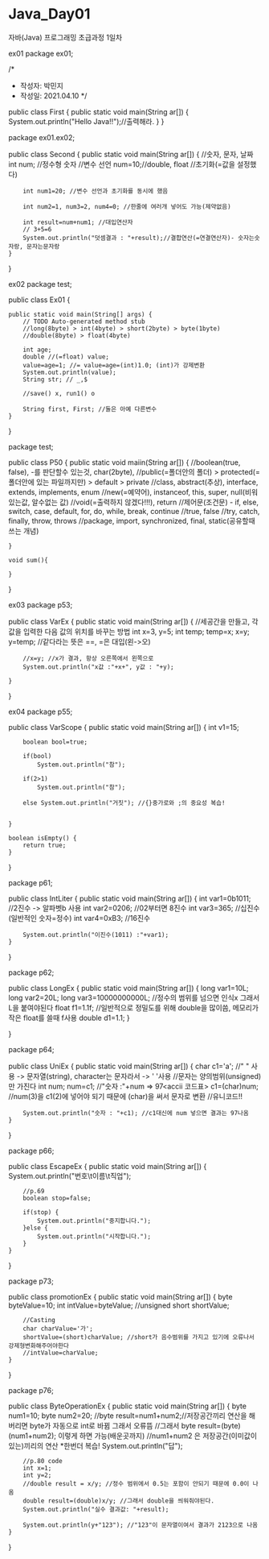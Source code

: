# Java_Day01
자바(Java) 프로그래밍 초급과정 1일차

ex01
package ex01;

/*
 * 작성자: 박민지
 * 작성일: 2021.04.10
 */


public class First {
	public static void main(String ar[]) {
		System.out.println("Hello Java!!");//출력해라.
	}
}

package ex01.ex02;

public class Second {
	public static void main(String ar[]) {
		//숫자, 문자, 날짜
		int num; //정수형 숫자 //변수 선언
		num=10;//double, float //초기화(=값을 설정했다)
		
		int num1=20; //변수 선언과 초기화를 동시에 했음
		
		int num2=1, num3=2, num4=0; //한줄에 여러개 넣어도 가능(제약없음)
		
		int result=num+num1; //대입연산자
		// 3+5=6
		System.out.println("덧셈결과 : "+result);//결합연산(=연결연산자)- 숫자는숫자랑, 문자는문자랑
	}
}

ex02
package test;

public class Ex01 {

	public static void main(String[] args) {
		// TODO Auto-generated method stub
		//long(8byte) > int(4byte) > short(2byte) > byte(1byte)
		//double(8byte) > float(4byte)

		int age;
		double //(=float) value;
		value=age=1; //= value=age=(int)1.0; (int)가 강제변환
		System.out.println(value);
		String str; // _,$
		
		//save() x, run1() o
		
		String first, First; //둘은 아예 다른변수
	}

}

package test;

public class P50 {
	public static void maiin(String ar[]) {
		//boolean(true, false), -를 판단할수 있는것, char(2byte), 
		//public(=폴더안의 폴더) > protected(=폴더안에 있는 파일까지만) > default > private
		//class, abstract(추상), interface, extends,  implements, enum
		//new(=예약어), instanceof, this, super, null(비워있는값, 알수없는 값)
		//void(=출력하지 않겠다!!!), return
		//제어문(조건문) - if, else, switch, case, default, for, do, while, break, continue
		//true, false
		//try, catch, finally, throw, throws
		//package, import, synchronized, final, static(공유할때 쓰는 개념)		
		
	}

	void sum(){

	}
}

ex03
package p53;

public class VarEx {
	public static void main(String ar[]) {
		//세공간을 만들고, 각 값을 입력한 다음 값의 위치를 바꾸는 방법 
		int x=3, y=5;
		int temp;
		temp=x;
		x=y;
		y=temp; //같다라는 뜻은 ==, =은 대입(왼->오)
		
		
		//x=y; //x가 결과, 항상 오른쪽에서 왼쪽으로
		System.out.println("x값 :"+x+", y값 : "+y);
		
	}

}

ex04
package p55;

public class VarScope {
	public static void main(String ar[]) {
		int v1=15;
		
		boolean bool=true;
		
		if(bool)
			System.out.println("참");
			
		if(2>1)
			System.out.println("참");
		
		else System.out.println("거짓"); //{}중가로와 ;의 중요성 복습!
			
		
	}	
	
	boolean isEmpty() {
		return true;
	}
}

package p61;

public class IntLiter {
	public static void main(String ar[]) {
		int var1=0b1011; //2진수 -> 알파벳b 사용
		int var2=0206; //02부터면 8진수
		int var3=365; //십진수 (일반적인 숫자=정수)
		int var4=0xB3; //16진수
		
		System.out.println("이진수(1011) :"+var1);
	}
}

package p62;

public class LongEx {
	public static void main(String ar[]) {
		long var1=10L;
		long var2=20L;
		long var3=10000000000L; //정수의 범위를 넘으면 인식x 그래서 L을 붙여야된다
		float f1=1.1f; //일반적으로 정밀도를 위해 double을 많이씀, 메모리가 작은 float를 쓸때 f사용
		double d1=1.1;
	}

}

package p64;

public class UniEx {
	public static void main(String ar[]) {
		char c1='a';  //" " 사용 -> 문자열(string), character는 문자라서 -> ' '사용
		//문자는 양의범위(unsigned)만 가진다
		int num;
		num=c1; //"숫자 :"+num => 97<accii 코드표>
		c1=(char)num; //num(3)을 c1(2)에 넣어야 되기 때문에 (char)을 써서 문자로 변환
		//유니코드!!
		
		System.out.println("숫자 : "+c1); //c1대신에 num 넣으면 결과는 97나옴
	}
}


package p66;

public class EscapeEx {
	public static void main(String ar[]) {
		System.out.println("번호\t이름\t직업");
		
		//p.69
		boolean stop=false;
		
		if(stop) {
			System.out.println("중지합니다.");
		}else {
			System.out.println("시작합니다.");
		}
	}
}

package p73;

public class promotionEx {
	public static void main(String ar[]) {
		byte byteValue=10;
		int intValue=byteValue; //unsigned
		short shortValue;
		
		//Casting
		char charValue='가';
		shortValue=(short)charValue; //short가 음수범위를 가지고 있기에 오류나서 강제형변화해주어야한다
		//intValue=charValue;
	}
}

package p76;

public class ByteOperationEx {
	public static void main(String ar[]) {
		byte num1=10;
		byte num2=20;
		//byte result=num1+num2;//저장공간끼리 연산을 해버리면 byte가 자동으로 int로 바뀜 그래서 오류뜸
		//그래서 byte result=(byte)(num1+num2); 이렇게 하면 가능(배운곳까지)
		//num1+num2 은 저장공간(이미값이있는)끼리의 연산 *한번더 복습!
		System.out.println("답");
		
		
		//p.80 code
		int x=1;
		int y=2;
		//double result = x/y; //정수 범위에서 0.5는 포함이 안되기 때문에 0.0이 나옴
		double result=(double)x/y; //그래서 double을 씌워줘야된다.
		System.out.println("실수 결과값: "+result); 
		
		System.out.println(y+"123"); //"123"이 문자열이여서 결과가 2123으로 나옴
	}
}

